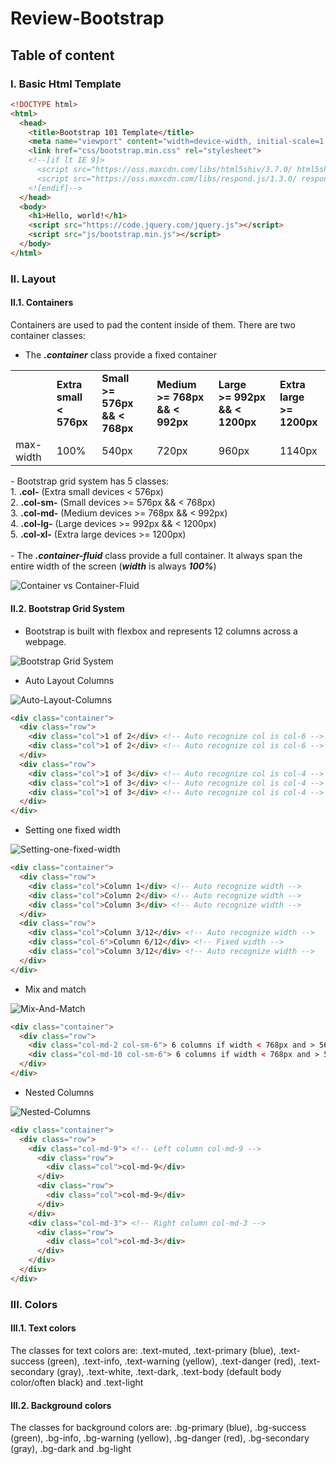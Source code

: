# Review-Bootstrap

## Table of content


### I. Basic Html Template
```html
<!DOCTYPE html>  
<html>  
  <head> 
    <title>Bootstrap 101 Template</title>  
    <meta name="viewport" content="width=device-width, initial-scale=1.0">
    <link href="css/bootstrap.min.css" rel="stylesheet">
    <!--[if lt IE 9]>  
      <script src="https://oss.maxcdn.com/libs/html5shiv/3.7.0/ html5shiv.js"></script>  
      <script src="https://oss.maxcdn.com/libs/respond.js/1.3.0/ respond.min.js"></script>  
    <![endif]--> 
  </head> 
  <body>  
    <h1>Hello, world!</h1>   
    <script src="https://code.jquery.com/jquery.js"></script>
    <script src="js/bootstrap.min.js"></script>  
  </body> 
</html> 
```

### II. Layout
#### II.1. Containers
Containers are used to pad the content inside of them. There are two container classes:
- The **_.container_** class provide a fixed container
<table>
  <tr>
    <td></td>
    <td><strong>Extra small </br>< 576px</strong></td>
    <td><strong>Small </br>>= 576px && < 768px</strong></td>
    <td><strong>Medium </br>>= 768px && < 992px</strong></td>
    <td><strong>Large </br>>= 992px && < 1200px</strong></td>
    <td><strong>Extra large </br>>= 1200px</strong></td>
  <tr>
  <tr>
    <td>max-width</td>
    <td>100%</td>
    <td>540px</td>
    <td>720px</td>
    <td>960px</td>
    <td>1140px</td>
  <tr>
</table>
- Bootstrap grid system has 5 classes: <br/>
1. <b>.col-</b> (Extra small devices < 576px) <br/>
2. <b>.col-sm-</b> (Small devices >= 576px && < 768px) <br/>
3. <b>.col-md-</b> (Medium devices >= 768px && < 992px) <br/>
4. <b>.col-lg-</b> (Large devices >= 992px && < 1200px) <br/>
5. <b>.col-xl-</b> (Extra large devices >= 1200px) <br/>
<br/>
- The <b><i>.container-fluid</i></b> class provide a full container. It always span the entire width of the screen (<b><i>width</i></b> is always <b><i>100%</i></b>)

![Container vs Container-Fluid](https://user-images.githubusercontent.com/19525412/180586705-9b8ebbc6-04e7-434e-a650-801b2c876f98.png)

#### II.2. Bootstrap Grid System
- Bootstrap is built with flexbox and represents 12 columns across a webpage.

![Bootstrap Grid System](https://miro.medium.com/max/2342/1*Wg3dRY_fGQUvwhBplltkoQ.png)

- Auto Layout Columns

![Auto-Layout-Columns](http://apycom.com/bootstrap-components/data/upload/2017/04/equalcolumn.jpg)
```html
<div class="container">
  <div class="row">
    <div class="col">1 of 2</div> <!-- Auto recognize col is col-6 -->
    <div class="col">1 of 2</div> <!-- Auto recognize col is col-6 -->
  </div>
  <div class="row">
    <div class="col">1 of 3</div> <!-- Auto recognize col is col-4 -->
    <div class="col">1 of 3</div> <!-- Auto recognize col is col-4 -->
    <div class="col">1 of 3</div> <!-- Auto recognize col is col-4 -->
  </div>
</div>
```

- Setting one fixed width

![Setting-one-fixed-width](https://designmodo.com/wp-content/uploads/2021/03/11.png)
```html
<div class="container">
  <div class="row">
    <div class="col">Column 1</div> <!-- Auto recognize width -->
    <div class="col">Column 2</div> <!-- Auto recognize width -->
    <div class="col">Column 3</div> <!-- Auto recognize width -->
  </div>
  <div class="row">
    <div class="col">Column 3/12</div> <!-- Auto recognize width -->
    <div class="col-6">Column 6/12</div> <!-- Fixed width -->
    <div class="col">Column 3/12</div> <!-- Auto recognize width -->
  </div>
</div>
```



- Mix and match

![Mix-And-Match](https://s1.o7planning.com/en/11963/images/21452841.gif)

```html
<div class="container">
  <div class="row">
    <div class="col-md-2 col-sm-6"> 6 columns if width < 768px and > 567px | 2 columns if width > 768 px </div>
    <div class="col-md-10 col-sm-6"> 6 columns if width < 768px and > 567px | 10 columns if width > 768 px </div>      
  </div>
</div>  
```

- Nested Columns

![Nested-Columns](https://i.stack.imgur.com/D8J1p.jpg)

```html
<div class="container">
  <div class="row">
    <div class="col-md-9"> <!-- Left column col-md-9 -->
      <div class="row">
        <div class="col">col-md-9</div>
      </div>
      <div class="row">
        <div class="col">col-md-9</div>
      </div>
    </div>
    <div class="col-md-3"> <!-- Right column col-md-3 -->
      <div class="row">
        <div class="col">col-md-3</div>
      </div>
    </div>
  </div>
</div>
```

### III. Colors
#### III.1. Text colors
The classes for text colors are: .text-muted, .text-primary (blue), .text-success (green), .text-info, .text-warning (yellow), .text-danger (red), .text-secondary (gray), .text-white, .text-dark, .text-body (default body color/often black) and .text-light

#### III.2. Background colors
The classes for background colors are: .bg-primary (blue), .bg-success (green), .bg-info, .bg-warning (yellow), .bg-danger (red), .bg-secondary (gray), .bg-dark and .bg-light
